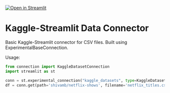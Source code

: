 [![Open in Streamlit](https://static.streamlit.io/badges/streamlit_badge_black_white.svg)](https://kaggle-data-connector.streamlit.app/)

# Kaggle-Streamlit Data Connector
Basic Kaggle-Streamlit connector for CSV files. Built using ExperimentalBaseConnection.

Usage:
```python
from connection import KaggleDatasetConnection
import streamlit as st

conn = st.experimental_connection("kaggle_datasets", type=KaggleDatasetConnection)
df = conn.get(path='shivamb/netflix-shows', filename='netflix_titles.csv', ttl=3600)
```
